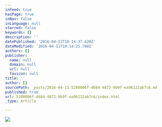 ```yaml
---
inFeed: true
hasPage: true
inNav: false
inLanguage: null
starred: false
keywords: []
description: ''
datePublished: '2016-04-11T18:14:37.620Z'
dateModified: '2016-04-11T18:14:25.788Z'
authors: []
publisher:
  name: null
  domain: null
  url: null
  favicon: null
title: ''
author: []
sourcePath: _posts/2016-04-11-5280006f-d684-4872-9b9f-ea96122ab7c6.md
published: true
url: 5280006f-d684-4872-9b9f-ea96122ab7c6/index.html
_type: Article

---
```

![](https://the-grid-user-content.s3-us-west-2.amazonaws.com/0f4f41b5-9822-4ddc-9127-b0b7ef14781d.png)